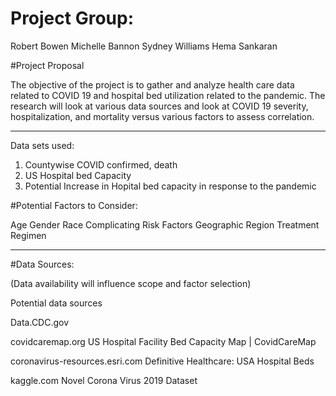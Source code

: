 # Project Group:

Robert Bowen
Michelle Bannon
Sydney Williams
Hema Sankaran 

#Project Proposal

The objective of the project is to gather and analyze health care data related to COVID 19 and hospital bed utilization related to the pandemic. The research will look at various data sources and look at COVID 19 severity, hospitalization, and mortality versus various factors to assess correlation.

***
Data sets used:
1. Countywise COVID confirmed, death 
2. US Hospital bed Capacity
3. Potential Increase in Hopital bed capacity in response to the pandemic



#Potential Factors to Consider: 

Age
Gender
Race
Complicating Risk Factors
Geographic Region
Treatment Regimen

***
#Data Sources:

(Data availability will influence scope and factor selection)

Potential data sources

Data.CDC.gov

covidcaremap.org
US Hospital Facility Bed Capacity Map | CovidCareMap

coronavirus-resources.esri.com
Definitive Healthcare: USA Hospital Beds

kaggle.com
Novel Corona Virus 2019 Dataset
